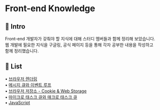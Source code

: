 # Front-end Knowledge

## 🚀 Intro

Front-end 개발자가 갖춰야 할 지식에 대해 스터디 멤버들과 함께 정리해 보았습니다. <br>
웹 개발에 필요한 지식을 구글링, 공식 페이지 등을 통해 각자 공부한 내용을 작성하고 함께 정리했습니다.

## 📝 List

• [브라우저 렌더링](https://github.com/moeyg/Front-end-Knowledge/blob/e77ae141ac55319842993ba53d6cf171a0eba840/Note/Browser-Rendering.md)
<br>
• [메시지 큐와 이벤트 루프](https://github.com/moeyg/Front-end-Knowledge/blob/97a26c229c49d32119b0ebcd94d11e6b3974bcde/Note/Message-Queue-and-Event-loop.md)
<br>
• [브라우저 저장소 - Cookie & Web Storage](https://github.com/moeyg/Front-end-Knowledge/blob/44dc9cffae57c7eab4fecb455cc4b6280a45107e/Note/Browser-Storage.md)
<br>
• [마이크로 태스크 큐와 매크로 태스크 큐](https://github.com/moeyg/Front-end-Knowledge/blob/eb64b100754d97d61319ff5816bbb304c1334114/Note/MacroTaskQueue-MicroStackQueue.md)
<br>
• [JavaScript](https://github.com/moeyg/Front-end-Knowledge/blob/0da0c3994a7bd00869b6619fc1e2d1ac2c45242b/Note/What-is-JavaScript.md)
